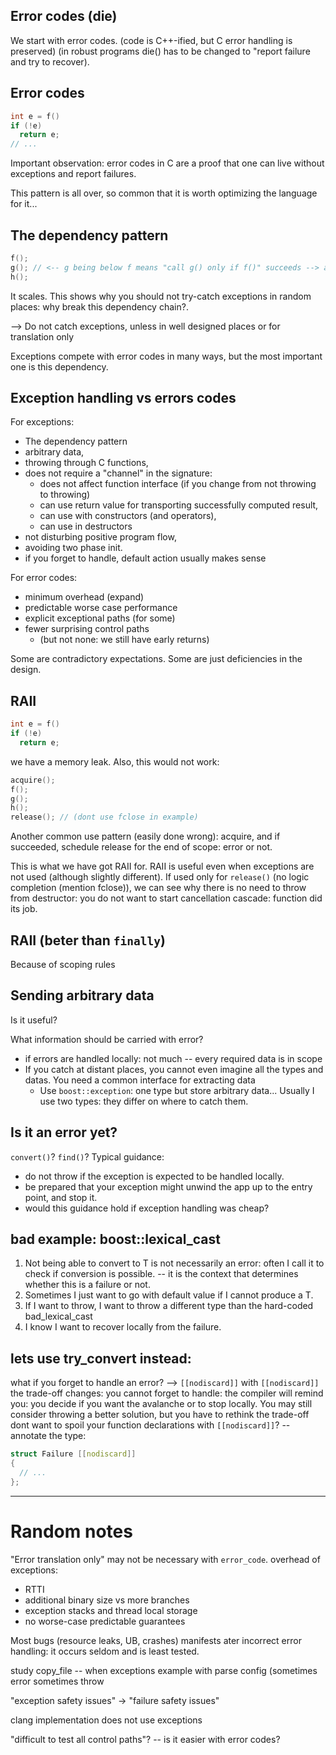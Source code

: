 
Error codes (die)
-----------------

We start with error codes. (code is C++-ified, but C error handling is preserved)
(in robust programs die() has to be changed to "report failure and try to recover).


Error codes
-----------------

```c++
int e = f()
if (!e)
  return e;
// ...
```

Important observation: error codes in C are a proof that one can live without exceptions and report failures.

This pattern is all over, so common that it is worth optimizing the language for it...


The dependency pattern
----------------------

```c++
f(); 
g(); // <-- g being below f means "call g() only if f()" succeeds --> an instruction dependency is set and understood by compiler
h();
```

It scales.
This shows why you should not try-catch exceptions in random places: why break this dependency chain?.

--> Do not catch exceptions, unless in well designed places or for translation only

Exceptions compete with error codes in many ways, but the most important one is this dependency.


Exception handling vs errors codes
----------------------------------

For exceptions:
* The dependency pattern
* arbitrary data,
* throwing through C functions,
* does not require a "channel" in the signature:
  * does not affect function interface (if you change from not  throwing to throwing)
  * can use return value for transporting successfully computed result,
  * can use with constructors (and operators),
  * can use in destructors
* not disturbing positive program flow,
* avoiding two phase init.
* if you forget to handle, default action usually makes sense

For error codes:
* minimum overhead (expand)
* predictable worse case performance
* explicit exceptional paths (for some)
* fewer surprising control paths
  * (but not none: we still have early returns)

Some are contradictory expectations. Some are just deficiencies in the design.


RAII
----

```c++
int e = f()
if (!e)
  return e;
```

we have a memory leak. Also, this would not work:

```c++
acquire();
f();
g();
h();
release(); // (dont use fclose in example)
```

Another common use pattern (easily done wrong): acquire, and if succeeded, schedule release for the end of scope: error or not.

This is what we have got RAII for. RAII is useful even when exceptions are not used (although slightly different).
If used only for `release()` (no logic completion (mention fclose)), we can see why there is no need to throw from destructor:
you do not want to start cancellation cascade: function did its job.


RAII (beter than `finally`)
---------------------------
Because of scoping rules


Sending arbitrary data
----------------------
Is it useful?

What information should be carried with error?

* if errors are handled locally: not much -- every required data is in scope
* If you catch at distant places, you cannot even imagine all the types and datas. You need a common interface for extracting data
  * Use `boost::exception`: one type but store arbitrary data...
Usually I use two types: they differ on where to catch them.



Is it an error yet?
-------------------

`convert()`?
`find()`?
Typical guidance: 
* do not throw if the exception is expected to be handled locally.
* be prepared that your exception might unwind the app up to the entry point, and stop it.
* would this guidance hold if exception handling was cheap?


bad example: boost::lexical_cast
---------------------------------
1. Not being able to convert to T is not necessarily an error: often I call it to check if conversion is possible. -- it is the context that determines whether this is a failure or not.
2. Sometimes I just want to go with default value if I cannot produce a T.
3. If I want to throw, I want to throw a different type than the hard-coded bad_lexical_cast
4. I know I want to recover locally from the failure.


lets use try_convert instead:
-----------------------------

what if you forget to handle an error? --> `[[nodiscard]]`
with `[[nodiscard]]` the trade-off changes: you cannot forget to handle: the compiler will remind you: you decide if you want the avalanche or to stop locally.
You may still consider throwing a better solution, but you have to rethink the trade-off
dont want to spoil your function declarations with `[[nodiscard]]`?
-- annotate the type:

```c++
struct Failure [[nodiscard]]
{
  // ...
};
```





----------------------


Random notes
============

"Error translation only" may not be necessary with `error_code`.
overhead of exceptions:
* RTTI
* additional binary size vs more branches
* exception stacks and thread local storage
* no worse-case predictable guarantees

Most bugs (resource leaks, UB, crashes) manifests ater incorrect error handling: it occurs seldom and is least tested. 

study copy_file -- when exceptions
example with parse config (sometimes error sometimes throw

"exception safety issues" -> "failure safety issues"

clang implementation does not use exceptions

"difficult to test all control paths"? -- is it easier with error codes?
